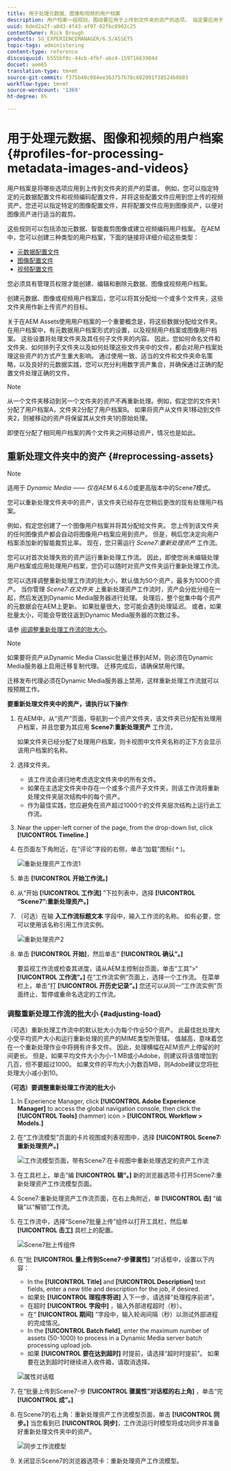 ```yaml
---
title: 用于处理元数据、图像和视频的用户档案
description: 用户档案一组规则，围绕要应用于上传到文件夹的资产的选项。 指定要应用于您上传的视频资产的元数据用户档案和视频编码用户档案。 对于图像资产，您还可以指定要应用于图像资产的图像用户档案，以便对图像资产进行正确裁剪。
uuid: 6ded2a2f-a0d3-4f43-af97-02fbc0902c25
contentOwner: Rick Brough
products: SG_EXPERIENCEMANAGER/6.5/ASSETS
topic-tags: administering
content-type: reference
discoiquuid: b555bf0c-44cb-4fbf-abc4-15971663904d
docset: aem65
translation-type: tm+mt
source-git-commit: f375b40c084ee363757b78c602091f38524b8b03
workflow-type: tm+mt
source-wordcount: '1369'
ht-degree: 6%

---
```



# 用于处理元数据、图像和视频的用户档案{#profiles-for-processing-metadata-images-and-videos}

用户档案是将哪些选项应用到上传到文件夹的资产的菜谱。 例如，您可以指定特定的元数据配置文件和视频编码配置文件，并将这些配置文件应用到您上传的视频资产。您还可以指定特定的图像配置文件，并将配置文件应用到图像资产，以便对图像资产进行适当的裁剪。

这些规则可以包括添加元数据、智能裁剪图像或建立视频编码用户档案。 在AEM中，您可以创建三种类型的用户档案，下面的链接将详细介绍这些类型：

* [元数据配置文件](/help/assets/metadata-profiles.md)
* [图像配置文件](/help/assets/image-profiles.md)
* [视频配置文件](/help/assets/video-profiles.md)

您必须具有管理员权限才能创建、编辑和删除元数据、图像或视频用户档案。

创建元数据、图像或视频用户档案后，您可以将其分配给一个或多个文件夹，这些文件夹用作新上传资产的目标。

关于在AEM Assets使用用户档案的一个重要概念是，将这些数据分配给文件夹。 在用户档案中，有元数据用户档案形式的设置，以及视频用户档案或图像用户档案。 这些设置将处理文件夹及其任何子文件夹的内容。 因此，您如何命名文件和文件夹、如何排列子文件夹以及如何处理这些文件夹中的文件，都会对用户档案处理这些资产的方式产生重大影响。
通过使用一致、适当的文件和文件夹命名策略，以及良好的元数据实践，您可以充分利用数字资产集合，并确保通过正确的配置文件处理正确的文件。

>[!NOTE]
>
>从一个文件夹移动到另一个文件夹的资产不再重新处理。例如，假定您的文件夹1分配了用户档案A，文件夹2分配了用户档案B。 如果将资产从文件夹1移动到文件夹2，则被移动的资产将保留其从文件夹1的原始处理。
>
>即使在分配了相同用户档案的两个文件夹之间移动资产，情况也是如此。

## 重新处理文件夹中的资产 {#reprocessing-assets}

>[!NOTE]
>
>适用于 *Dynamic Media —— 仅在AEM* 6.4.6.0或更高版本中的Scene7模式。

您可以重新处理文件夹中的资产，该文件夹已经存在您稍后更改的现有处理用户档案。

例如，假定您创建了一个图像用户档案并将其分配给文件夹。 您上传到该文件夹的任何图像资产都会自动将图像用户档案应用到资产。 但是，稍后您决定向用户档案添加新的智能裁剪比率。 现在，您只需运行 *Scene7:重新处理资产* 工作流。

您可以对首次处理失败的资产运行重新处理工作流。 因此，即使您尚未编辑处理用户档案或应用处理用户档案，您仍可以随时对资产文件夹运行重新处理工作流。

您可以选择调整重新处理工作流的批大小，默认值为50个资产，最多为1000个资产。 当你管理 _Scene7:在文件夹_ 上重新处理资产工作流时，资产会分批分组在一起，然后发送到Dynamic Media服务器进行处理。 处理后，整个批集中每个资产的元数据会在AEM上更新。 如果批量很大，您可能会遇到处理延迟。 或者，如果批量太小，可能会导致往返到Dynamic Media服务器的次数过多。

请参 [阅调整重新处理工作流的批大小](#adjusting-load)。

>[!NOTE]
>
>如果要将资产从Dynamic Media Classic批量迁移到AEM，则必须在Dynamic Media服务器上启用迁移复制代理。 迁移完成后，请确保禁用代理。
>
>迁移发布代理必须在Dynamic Media服务器上禁用，这样重新处理工作流就可以按预期工作。

<!-- Batch size is the number of assets that are amalgamated into a single IPS (Dynamic Media’s Image Production System) job. When you run the Scene7: Reprocess Assets workflow, the job is triggered on IPS. The number of IPS jobs that are triggered is based on the total number of assets in the folder, divided by the batch size. For example, suppose you had a folder with 150 assets and a batch size of 50. In this case, three IPS jobs are triggered. The assets are updated when the entire batch size (50 in our example) is processed in IPS. The job then moves onto the next IPS job and so on until complete. If you increase the batch size, you may notice a longer delay with assets getting updated. -->

**要重新处理文件夹中的资产，请执行以下操作**:
1. 在AEM中，从“资产”页面，导航到一个资产文件夹，该文件夹已分配有处理用户档案，并且您要为其应用 **Scene7:重新处理资产** 工作流，

   如果文件夹已经分配了处理用户档案，则卡视图中文件夹名称的正下方会显示该用户档案的名称。

1. 选择文件夹。

   * 该工作流会递归地考虑选定文件夹中的所有文件。
   * 如果在主选定文件夹中存在一个或多个资产子文件夹，则该工作流将重新处理文件夹层次结构中的每个资产。
   * 作为最佳实践，您应避免在资产超过1000个的文件夹层次结构上运行此工作流。

1. Near the upper-left corner of the page, from the drop-down list, click **[!UICONTROL Timeline.]**
1. 在页面左下角附近，在“评论”字段的右侧，单击“加载”图标( **^** )。

   ![重新处理资产工作流1](/help/assets/assets/reprocess-assets1.png)

1. 单击 **[!UICONTROL 开始工作流。]**
1. 从“开始 **[!UICONTROL 工作流]** ”下拉列表中，选择 **[!UICONTROL “Scene7”:重新处理资产。]**
1. （可选）在输 **入工作流标题文本** 字段中，输入工作流的名称。 如有必要，您可以使用该名称引用工作流实例。

   ![重新处理资产2](/help/assets/assets/reprocess-assets2.png)

1. 单击 **[!UICONTROL 开始]**，然后单击“ **[!UICONTROL 确认”。]**

   要监视工作流或检查其进度，请从AEM主控制台页面，单击“工具”>“ **[!UICONTROL 工作流”。]** 在“工作流实例”页面上，选择一个工作流。 在菜单栏上，单击“打 **[!UICONTROL 开历史记录”。]** 您还可以从同一“工作流实例”页面终止、暂停或重命名选定的工作流。

### 调整重新处理工作流的批大小 {#adjusting-load}

（可选）重新处理工作流中的默认批大小为每个作业50个资产。 此最佳批处理大小受平均资产大小和运行重新处理的资产的MIME类型所管辖。 值越高，意味着您在一个重新处理作业中将拥有许多文件。 因此，处理横幅在AEM资产上停留的时间更长。 但是，如果平均文件大小为小-1 MB或小Adobe，则建议将该值增加到几百，但不要超过1000。 如果文件的平均大小为数百MB，则Adobe建议您将批处理大小减小到10。

**（可选）要调整重新处理工作流的批大小**

1. In Experience Manager, click **[!UICONTROL Adobe Experience Manager]** to access the global navigation console, then click the **[!UICONTROL Tools]** (hammer) icon > **[!UICONTROL Workflow > Models.]**
1. 在“工作流模型”页面的卡片视图或列表视图中，选择 **[!UICONTROL Scene7:重新处理资产。]**

   ![工作流模型页面，带有Scene7:在卡视图中重新处理选定的资产工作流](/help/assets/assets-dm/reprocess-assets7.png)

1. 在工具栏上，单击“编 **[!UICONTROL 辑”。]** 新的浏览器选项卡打开Scene7:重新处理资产工作流模型页面。
1. Scene7:重新处理资产工作流页面，在右上角附近，单 **[!UICONTROL 击]** “编辑”以“解锁”工作流。
1. 在工作流中，选择“Scene7批量上传”组件以打开工具栏，然后单 **[!UICONTROL 击工]** 具栏上的配置。

   ![Scene7批上传组件](/help/assets/assets-dm/reprocess-assets8.png)

1. 在“批 **[!UICONTROL 量上传到Scene7-步骤属性]** ”对话框中，设置以下内容：
   * In the **[!UICONTROL Title]** and **[!UICONTROL Description]** text fields, enter a new title and description for the job, if desired.
   * 如果处 **[!UICONTROL 理程序将进]** 入下一步，请选择“处理程序前进”。
   * 在超时 **[!UICONTROL 字段中]** ，输入外部进程超时（秒）。
   * 在“ **[!UICONTROL 期间]** ”字段中，输入轮询间隔（秒）以测试外部进程的完成情况。
   * In the **[!UICONTROL Batch field]**, enter the maximum number of assets (50-1000) to process in a Dynamic Media server batch processing upload job.
   * 如果 **[!UICONTROL 要在达到超时]** 时提前，请选择“超时时提前”。 如果要在达到超时时继续进入收件箱，请取消选择。

   ![属性对话框](/help/assets/assets-dm/reprocess-assets3.png)

1. 在“批量上传到Scene7-步 **[!UICONTROL 骤属性”对话框的右上角]** ，单击“完 **[!UICONTROL 成”。]**

1. 在Scene7的右上角：重新处理资产工作流模型页面，单击 **[!UICONTROL 同步。]** 当您看到已 **[!UICONTROL 同步]**，工作流运行时模型将成功同步并准备好重新处理文件夹中的资产。

   ![同步工作流模型](/help/assets/assets-dm/reprocess-assets1.png)

1. 关闭显示Scene7的浏览器选项卡：重新处理资产工作流模型。

<!--1. Return to the browser tab that has the open Workflow Models page, then press **Esc** to exit the selection.
1. In the upper-left corner of the page, click **[!UICONTROL Adobe Experience Manager]** to access the global navigation console, then click the **[!UICONTROL Tools]** (hammer) icon > **[!UICONTROL General > CRXDE Lite.]**
1. In the folder tree on the left side of the CRXDE Lite page, navigate to the following location:

   `/conf/global/settings/workflow/models/scene7_reprocess_assets/jcr:content/flow/reprocess/metaData`

   ![CRXDE Lite](/help/assets/assets/workflow-models9.png)

1. On the right side of the CRXDE Lite page, in the lower portion, enter the following name, type, and value in its respective field:
    * **[!UICONTROL Name]**: `reprocess-batch-size`
    * **[!UICONTROL Type]**: `Long`
    * **[!UICONTROL Value]**: enter a default value (50-1000) for the batch size
1. In the lower-right corner, click **[!UICONTROL Add.]** The new property appears as the following:

    ![Saving the new property](/help/assets/assets/workflow-models10.png)

1. On the menu bar of the CRXDE Lite page, click **[!UICONTROL Save All.]**
1. In the upper-left corner of the page, click **[!UICONTROL CRXDE Lite]** to return to the main AEM console
1. Repeat steps 1-7 to re-synchronize the new batch size to the Scene7: Reprocess Assets workflow model.-->
